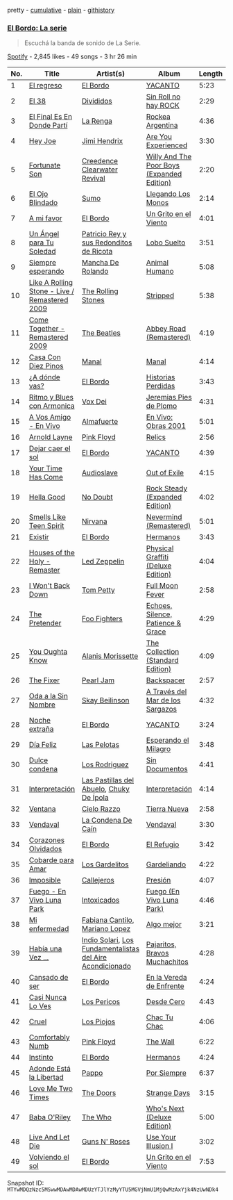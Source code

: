 pretty - [cumulative](/playlists/cumulative/37i9dQZF1DXdGmBAqGWLG1.md) - [plain](/playlists/plain/37i9dQZF1DXdGmBAqGWLG1) - [githistory](https://github.githistory.xyz/mackorone/spotify-playlist-archive/blob/main/playlists/plain/37i9dQZF1DXdGmBAqGWLG1)

### [El Bordo: La serie](https://open.spotify.com/playlist/37i9dQZF1DXdGmBAqGWLG1)

> Escuchá la banda de sonido de La Serie.

[Spotify](https://open.spotify.com/user/spotify) - 2,845 likes - 49 songs - 3 hr 26 min

| No. | Title | Artist(s) | Album | Length |
|---|---|---|---|---|
| 1 | [El regreso](https://open.spotify.com/track/3jW0FwFsOG2zJIH0a3Nhs6) | [El Bordo](https://open.spotify.com/artist/6U5QPaU2JpWfzInyd2g9zg) | [YACANTO](https://open.spotify.com/album/49f97tJOF5ZKTseAVoyKSR) | 5:23 |
| 2 | [El 38](https://open.spotify.com/track/5Ywzb69fz015zVnTFMY22i) | [Divididos](https://open.spotify.com/artist/6ZIgPKHzpcswB8zh7sRIhx) | [Sin Roll no hay ROCK](https://open.spotify.com/album/0QHlimvlC1tLuERJYZJ3I2) | 2:29 |
| 3 | [El Final Es En Donde Partí](https://open.spotify.com/track/3QVG9ezfGM2M4falJMZPpT) | [La Renga](https://open.spotify.com/artist/30fEdZPXgWfC4sNttcyB3C) | [Rockea Argentina](https://open.spotify.com/album/4Bc5A73Edp881CmU2WPsPj) | 4:36 |
| 4 | [Hey Joe](https://open.spotify.com/track/0NWPxcsf5vdjdiFUI8NgkP) | [Jimi Hendrix](https://open.spotify.com/artist/776Uo845nYHJpNaStv1Ds4) | [Are You Experienced](https://open.spotify.com/album/7rSZXXHHvIhF4yUFdaOCy9) | 3:30 |
| 5 | [Fortunate Son](https://open.spotify.com/track/4BP3uh0hFLFRb5cjsgLqDh) | [Creedence Clearwater Revival](https://open.spotify.com/artist/3IYUhFvPQItj6xySrBmZkd) | [Willy And The Poor Boys \(Expanded Edition\)](https://open.spotify.com/album/31q47gQszFt0CddSyMksgO) | 2:20 |
| 6 | [El Ojo Blindado](https://open.spotify.com/track/5L0oNcUAPW4zFLBekccycM) | [Sumo](https://open.spotify.com/artist/10AzTrYMPVVmpKoBP5bX9W) | [Llegando Los Monos](https://open.spotify.com/album/2kn0EF90FuahMHtPpwVsX4) | 2:14 |
| 7 | [A mi favor](https://open.spotify.com/track/3Z1hxpHSCUW9tVgLVh1Lzd) | [El Bordo](https://open.spotify.com/artist/6U5QPaU2JpWfzInyd2g9zg) | [Un Grito en el Viento](https://open.spotify.com/album/6xk8lyhsmfeNZ2pf0uF9hg) | 4:01 |
| 8 | [Un Ángel para Tu Soledad](https://open.spotify.com/track/7fbuABzGfagLWkI54bxL6c) | [Patricio Rey y sus Redonditos de Ricota](https://open.spotify.com/artist/6byQKddO1b34lXC2ZEjehQ) | [Lobo Suelto](https://open.spotify.com/album/6JrFFJuOdqxp1lOMTuOrlF) | 3:51 |
| 9 | [Siempre esperando](https://open.spotify.com/track/6HQpVfml6ZBGGOUE9jZ2ll) | [Mancha De Rolando](https://open.spotify.com/artist/4DuhYdfd2jHMdaqYVYZp04) | [Animal Humano](https://open.spotify.com/album/5DHgwkl9q66pHmn90dMIJ7) | 5:08 |
| 10 | [Like A Rolling Stone \- Live / Remastered 2009](https://open.spotify.com/track/7tDAK4ffhC6ye1dkdObSbR) | [The Rolling Stones](https://open.spotify.com/artist/22bE4uQ6baNwSHPVcDxLCe) | [Stripped](https://open.spotify.com/album/0uzoKrr1YgLd6yhNQEmu9f) | 5:38 |
| 11 | [Come Together \- Remastered 2009](https://open.spotify.com/track/2EqlS6tkEnglzr7tkKAAYD) | [The Beatles](https://open.spotify.com/artist/3WrFJ7ztbogyGnTHbHJFl2) | [Abbey Road \(Remastered\)](https://open.spotify.com/album/0ETFjACtuP2ADo6LFhL6HN) | 4:19 |
| 12 | [Casa Con Diez Pinos](https://open.spotify.com/track/2Ras7UcXvzenVmkyVMibdh) | [Manal](https://open.spotify.com/artist/10vtHOCA3qPLmrGylgO2F1) | [Manal](https://open.spotify.com/album/1VoglV38RPcTn7P9yZxO4C) | 4:14 |
| 13 | [¿A dónde vas?](https://open.spotify.com/track/0T28vJFKjxSscEEavTeR4R) | [El Bordo](https://open.spotify.com/artist/6U5QPaU2JpWfzInyd2g9zg) | [Historias Perdidas](https://open.spotify.com/album/4QWS9kxQIVo6eHtuYaBfnX) | 3:43 |
| 14 | [Ritmo y Blues con Armonica](https://open.spotify.com/track/6AH0CRRdj5R2WXUNP972Dq) | [Vox Dei](https://open.spotify.com/artist/1sTOtMflHQ1ULtuozST5RR) | [Jeremias Pies de Plomo](https://open.spotify.com/album/6DzIE4rk4DOu190o2UzeQ7) | 4:31 |
| 15 | [A Vos Amigo \- En Vivo](https://open.spotify.com/track/1tT0vUqzMakt7LNJlQTTTu) | [Almafuerte](https://open.spotify.com/artist/6qYd7xlmeeeDkPfx6mZ9PV) | [En Vivo: Obras 2001](https://open.spotify.com/album/1n0of2ZlRVRlLtkyZWPoGG) | 5:01 |
| 16 | [Arnold Layne](https://open.spotify.com/track/2Dsy7Ls7OuvG1fpjrKI5AE) | [Pink Floyd](https://open.spotify.com/artist/0k17h0D3J5VfsdmQ1iZtE9) | [Relics](https://open.spotify.com/album/361QTNnQcBcNJ38gn8ZWQw) | 2:56 |
| 17 | [Dejar caer el sol](https://open.spotify.com/track/0CFGqMYIIzWWZAqaQakK3P) | [El Bordo](https://open.spotify.com/artist/6U5QPaU2JpWfzInyd2g9zg) | [YACANTO](https://open.spotify.com/album/49f97tJOF5ZKTseAVoyKSR) | 4:39 |
| 18 | [Your Time Has Come](https://open.spotify.com/track/5Lng6l6r1P4KjYVs7AoOpc) | [Audioslave](https://open.spotify.com/artist/2ziB7fzrXBoh1HUPS6sVFn) | [Out of Exile](https://open.spotify.com/album/0HQhToIjonHnJRRPN4jeJU) | 4:15 |
| 19 | [Hella Good](https://open.spotify.com/track/6AfLmKXzhEZjwiVPs5jhdV) | [No Doubt](https://open.spotify.com/artist/0cQbJU1aAzvbEmTuljWLlF) | [Rock Steady \(Expanded Edition\)](https://open.spotify.com/album/0KFPnm4Ow2L9BuivmWT3pu) | 4:02 |
| 20 | [Smells Like Teen Spirit](https://open.spotify.com/track/5ghIJDpPoe3CfHMGu71E6T) | [Nirvana](https://open.spotify.com/artist/6olE6TJLqED3rqDCT0FyPh) | [Nevermind \(Remastered\)](https://open.spotify.com/album/2guirTSEqLizK7j9i1MTTZ) | 5:01 |
| 21 | [Existir](https://open.spotify.com/track/55wzIOtPSkqN37jQB8WNDa) | [El Bordo](https://open.spotify.com/artist/6U5QPaU2JpWfzInyd2g9zg) | [Hermanos](https://open.spotify.com/album/4Y6sjWEwLfRco4b75rZmOW) | 3:43 |
| 22 | [Houses of the Holy \- Remaster](https://open.spotify.com/track/0d0Z9qFbTIgDSZtImluTAy) | [Led Zeppelin](https://open.spotify.com/artist/36QJpDe2go2KgaRleHCDTp) | [Physical Graffiti \(Deluxe Edition\)](https://open.spotify.com/album/26tH0kjUhkxBEd3ipGkx3Y) | 4:04 |
| 23 | [I Won't Back Down](https://open.spotify.com/track/7gSQv1OHpkIoAdUiRLdmI6) | [Tom Petty](https://open.spotify.com/artist/2UZMlIwnkgAEDBsw1Rejkn) | [Full Moon Fever](https://open.spotify.com/album/5d71Imt5CIb7LpQwDMQ093) | 2:58 |
| 24 | [The Pretender](https://open.spotify.com/track/7x8dCjCr0x6x2lXKujYD34) | [Foo Fighters](https://open.spotify.com/artist/7jy3rLJdDQY21OgRLCZ9sD) | [Echoes, Silence, Patience & Grace](https://open.spotify.com/album/3ilXDEG0xiajK8AbqboeJz) | 4:29 |
| 25 | [You Oughta Know](https://open.spotify.com/track/17ZAZ24Eyh5fKqQ06u4R3d) | [Alanis Morissette](https://open.spotify.com/artist/6ogn9necmbUdCppmNnGOdi) | [The Collection \(Standard Edition\)](https://open.spotify.com/album/4N7LuZYpstQrtcHIoOKzqg) | 4:09 |
| 26 | [The Fixer](https://open.spotify.com/track/4J9qfNgyYFAkUK8oIOohN1) | [Pearl Jam](https://open.spotify.com/artist/1w5Kfo2jwwIPruYS2UWh56) | [Backspacer](https://open.spotify.com/album/4DCwNXpnKEBYbls0T4LQzN) | 2:57 |
| 27 | [Oda a la Sin Nombre](https://open.spotify.com/track/5l6HQ03qnofn7Us7cADWQg) | [Skay Beilinson](https://open.spotify.com/artist/4K8Mrjr9IvA8QU0Vjj4BED) | [A Través del Mar de los Sargazos](https://open.spotify.com/album/3eES9LlGLw5o7ZNbOfmscZ) | 4:32 |
| 28 | [Noche extraña](https://open.spotify.com/track/04dJH3xxVTEmCPCwQv7MgH) | [El Bordo](https://open.spotify.com/artist/6U5QPaU2JpWfzInyd2g9zg) | [YACANTO](https://open.spotify.com/album/49f97tJOF5ZKTseAVoyKSR) | 3:24 |
| 29 | [Día Feliz](https://open.spotify.com/track/5ZQgG2eYjGmqxWJMiJauVP) | [Las Pelotas](https://open.spotify.com/artist/1Qv4E1VgZOGnOYd99Kp5Bs) | [Esperando el Milagro](https://open.spotify.com/album/7nXlmH0p6PfgKTsxy3DzCT) | 3:48 |
| 30 | [Dulce condena](https://open.spotify.com/track/61X9MrPozPv0V0WbX9ACUX) | [Los Rodriguez](https://open.spotify.com/artist/3XkJyJgJDxnjdQgH0zfT8K) | [Sin Documentos](https://open.spotify.com/album/1o4bpii08vZJWZUAmn6H1t) | 4:41 |
| 31 | [Interpretación](https://open.spotify.com/track/5omFNWE7BIXviOCtVZmBYK) | [Las Pastillas del Abuelo](https://open.spotify.com/artist/0D5U7oXEE4dut2DPyUDLca), [Chuky De Ípola](https://open.spotify.com/artist/0sFwNkSyHoD5SRBJ8pHdvu) | [Interpretación](https://open.spotify.com/album/3O2JsdQ8WC0FEDOSKpogN6) | 4:14 |
| 32 | [Ventana](https://open.spotify.com/track/0eZFAjtqZSw5cXVb4vmxVx) | [Cielo Razzo](https://open.spotify.com/artist/7EgR8MOSpxSytMngVCVGEu) | [Tierra Nueva](https://open.spotify.com/album/3TAG7YqTx1HWro5apt2FWe) | 2:58 |
| 33 | [Vendaval](https://open.spotify.com/track/2M236CoWKVeyn0gImUBmdz) | [La Condena De Caín](https://open.spotify.com/artist/1OMNBOBGMShIpnkFZRFVnU) | [Vendaval](https://open.spotify.com/album/1jYkgR1sCYSqASXNITOE8B) | 3:30 |
| 34 | [Corazones Olvidados](https://open.spotify.com/track/0iq11oI3kFLQf03aA1m7tG) | [El Bordo](https://open.spotify.com/artist/6U5QPaU2JpWfzInyd2g9zg) | [El Refugio](https://open.spotify.com/album/5QdO8J1rNjxqtnLwtRTEkq) | 3:42 |
| 35 | [Cobarde para Amar](https://open.spotify.com/track/5Yi46NJu0JsXrys19xAaBC) | [Los Gardelitos](https://open.spotify.com/artist/1WXAndtMSMymA6qMXyvoXV) | [Gardeliando](https://open.spotify.com/album/2YVadYqrEQR7iHn45PVyZy) | 4:22 |
| 36 | [Imposible](https://open.spotify.com/track/5Vrw8Br1PSD8OcjblU5BEV) | [Callejeros](https://open.spotify.com/artist/2osoVujXgV0PA8lhqDKYFw) | [Presión](https://open.spotify.com/album/3Pr88tREtqKF9srgl21jGT) | 4:07 |
| 37 | [Fuego \- En Vivo Luna Park](https://open.spotify.com/track/6WtFW6voAmKo5QOf3KTj6K) | [Intoxicados](https://open.spotify.com/artist/4VgvR7eu3k2T20mo6mXhXF) | [Fuego \(En Vivo Luna Park\)](https://open.spotify.com/album/1V8ku6WhML2Z15eiLqIoHA) | 4:46 |
| 38 | [Mi enfermedad](https://open.spotify.com/track/46bGEqzd7anKKovVOZ9bTF) | [Fabiana Cantilo](https://open.spotify.com/artist/5R6YR0pasdxlynyq0Abq7x), [Mariano Lopez](https://open.spotify.com/artist/5defwXHFW3smFGwOHJHalB) | [Algo mejor](https://open.spotify.com/album/2KaHfFLmbhkHQtMAEixycQ) | 3:21 |
| 39 | [Había una Vez ...](https://open.spotify.com/track/11cjhnNrlgv8O5nyDleb0I) | [Indio Solari](https://open.spotify.com/artist/0nUGkxUncFeXt0Dr0hhrc4), [Los Fundamentalistas del Aire Acondicionado](https://open.spotify.com/artist/1SKA2QwV2fwGgoMlx16FXO) | [Pajaritos, Bravos Muchachitos](https://open.spotify.com/album/2JpW90SnK1AAOKjDFqQ9Cn) | 4:28 |
| 40 | [Cansado de ser](https://open.spotify.com/track/25Ikcee1aOWfeL0n100TaR) | [El Bordo](https://open.spotify.com/artist/6U5QPaU2JpWfzInyd2g9zg) | [En la Vereda de Enfrente](https://open.spotify.com/album/1KceNvU8vPId2H00ZulQYE) | 4:24 |
| 41 | [Casi Nunca Lo Ves](https://open.spotify.com/track/6MO3xVnA1UIK9RgkfM1UQU) | [Los Pericos](https://open.spotify.com/artist/7FnZWGw9lwOr7WzieTKEPR) | [Desde Cero](https://open.spotify.com/album/7dbBLrH3VJ3zrKHkL6vtUa) | 4:43 |
| 42 | [Cruel](https://open.spotify.com/track/1r7vAaA9NGDMUJ6ZlGFtlY) | [Los Piojos](https://open.spotify.com/artist/0SnyKkoyBaB2fG8IJH4xmU) | [Chac Tu Chac](https://open.spotify.com/album/6kVObsiPuJyJbQfNh3zdfW) | 4:06 |
| 43 | [Comfortably Numb](https://open.spotify.com/track/5HNCy40Ni5BZJFw1TKzRsC) | [Pink Floyd](https://open.spotify.com/artist/0k17h0D3J5VfsdmQ1iZtE9) | [The Wall](https://open.spotify.com/album/5Dbax7G8SWrP9xyzkOvy2F) | 6:22 |
| 44 | [Instinto](https://open.spotify.com/track/2bEpxS2owATA3ZbcSFlTg4) | [El Bordo](https://open.spotify.com/artist/6U5QPaU2JpWfzInyd2g9zg) | [Hermanos](https://open.spotify.com/album/4Y6sjWEwLfRco4b75rZmOW) | 4:24 |
| 45 | [Adonde Está la Libertad](https://open.spotify.com/track/4okjMPDfXpyJSBG8BrXDog) | [Pappo](https://open.spotify.com/artist/1db5TWniHR7iqwXer7AiQ2) | [Por Siempre](https://open.spotify.com/album/7otjhEa0caC03mi8mcIBnf) | 6:37 |
| 46 | [Love Me Two Times](https://open.spotify.com/track/67HxeUADW4H3ERfaPW59ma) | [The Doors](https://open.spotify.com/artist/22WZ7M8sxp5THdruNY3gXt) | [Strange Days](https://open.spotify.com/album/6v5IVMmY1IvWtbfnQoiFSf) | 3:15 |
| 47 | [Baba O'Riley](https://open.spotify.com/track/3qiyyUfYe7CRYLucrPmulD) | [The Who](https://open.spotify.com/artist/67ea9eGLXYMsO2eYQRui3w) | [Who's Next \(Deluxe Edition\)](https://open.spotify.com/album/5MqyhhHbT13zsloD3uHhlQ) | 5:00 |
| 48 | [Live And Let Die](https://open.spotify.com/track/0rFWuqFgHAfuzE8uSB9TWR) | [Guns N' Roses](https://open.spotify.com/artist/3qm84nBOXUEQ2vnTfUTTFC) | [Use Your Illusion I](https://open.spotify.com/album/0CxPbTRARqKUYighiEY9Sz) | 3:02 |
| 49 | [Volviendo el sol](https://open.spotify.com/track/17ypCaGMiaf5zbsNztb6b9) | [El Bordo](https://open.spotify.com/artist/6U5QPaU2JpWfzInyd2g9zg) | [Un Grito en el Viento](https://open.spotify.com/album/6xk8lyhsmfeNZ2pf0uF9hg) | 7:53 |

Snapshot ID: `MTYwMDQzNzc5MSwwMDAwMDAwMDUzYTJlYzMyYTU5MGVjNmU1MjQwMzAxYjk4NzUwNDk4`

